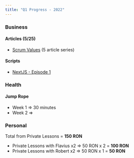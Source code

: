```yaml
---
title: "Q1 Progress - 2022"
---
```

### Business
#### Articles (5/25)
- [Scrum Values](PSM_1/Scrum%20Values.md) (5 article series)

#### Scripts
- [NextJS - Episode 1](Research/NextJS/NextJS%20-%20Episode%201.md) 

### Health
#### Jump Rope
- Week 1 => 30 minutes
- Week 2 =>

### Personal
Total from Private Lessons = **150 RON**
- Private Lessons with Flavius x2 => 50 RON x 2 = **100 RON**
- Private Lessons with Robert x2 => 50 RON x 1 = **50 RON**
